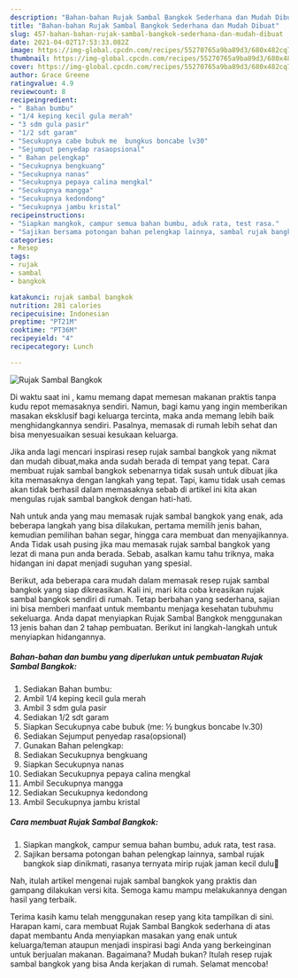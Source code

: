 ```yaml
---
description: "Bahan-bahan Rujak Sambal Bangkok Sederhana dan Mudah Dibuat"
title: "Bahan-bahan Rujak Sambal Bangkok Sederhana dan Mudah Dibuat"
slug: 457-bahan-bahan-rujak-sambal-bangkok-sederhana-dan-mudah-dibuat
date: 2021-04-02T17:53:33.082Z
image: https://img-global.cpcdn.com/recipes/55270765a9ba89d3/680x482cq70/rujak-sambal-bangkok-foto-resep-utama.jpg
thumbnail: https://img-global.cpcdn.com/recipes/55270765a9ba89d3/680x482cq70/rujak-sambal-bangkok-foto-resep-utama.jpg
cover: https://img-global.cpcdn.com/recipes/55270765a9ba89d3/680x482cq70/rujak-sambal-bangkok-foto-resep-utama.jpg
author: Grace Greene
ratingvalue: 4.9
reviewcount: 8
recipeingredient:
- " Bahan bumbu"
- "1/4 keping kecil gula merah"
- "3 sdm gula pasir"
- "1/2 sdt garam"
- "Secukupnya cabe bubuk me  bungkus boncabe lv30"
- "Sejumput penyedap rasaopsional"
- " Bahan pelengkap"
- "Secukupnya bengkuang"
- "Secukupnya nanas"
- "Secukupnya pepaya calina mengkal"
- "Secukupnya mangga"
- "Secukupnya kedondong"
- "Secukupnya jambu kristal"
recipeinstructions:
- "Siapkan mangkok, campur semua bahan bumbu, aduk rata, test rasa."
- "Sajikan bersama potongan bahan pelengkap lainnya, sambal rujak bangkok siap dinikmati, rasanya ternyata mirip rujak jaman kecil dulu🤭"
categories:
- Resep
tags:
- rujak
- sambal
- bangkok

katakunci: rujak sambal bangkok 
nutrition: 281 calories
recipecuisine: Indonesian
preptime: "PT21M"
cooktime: "PT36M"
recipeyield: "4"
recipecategory: Lunch

---
```



![Rujak Sambal Bangkok](https://img-global.cpcdn.com/recipes/55270765a9ba89d3/680x482cq70/rujak-sambal-bangkok-foto-resep-utama.jpg)

Di waktu  saat ini , kamu memang dapat memesan makanan praktis tanpa kudu repot memasaknya sendiri. Namun, bagi kamu yang ingin memberikan masakan eksklusif bagi keluarga tercinta, maka anda memang lebih baik menghidangkannya sendiri. Pasalnya, memasak di rumah lebih sehat dan bisa menyesuaikan sesuai kesukaan keluarga.

Jika anda lagi mencari inspirasi resep rujak sambal bangkok yang nikmat dan mudah dibuat,maka anda sudah berada di tempat yang tepat. Cara membuat rujak sambal bangkok  sebenarnya tidak susah untuk dibuat jika kita memasaknya dengan langkah yang tepat. Tapi, kamu tidak usah cemas akan tidak berhasil dalam memasaknya 
sebab di artikel ini kita akan mengulas rujak sambal bangkok dengan hati-hati.  



Nah untuk anda yang mau memasak rujak sambal bangkok yang enak, ada beberapa langkah yang bisa dilakukan, pertama memilih jenis bahan, kemudian pemilihan bahan segar, hingga cara membuat dan menyajikannya. Anda Tidak usah pusing jika mau memasak rujak sambal bangkok yang lezat di mana pun anda berada. Sebab, asalkan kamu  tahu triknya, maka hidangan ini dapat menjadi suguhan yang spesial.

Berikut, ada beberapa cara mudah dalam memasak resep rujak sambal bangkok yang siap dikreasikan. Kali ini, mari kita coba kreasikan rujak sambal bangkok sendiri di rumah. Tetap berbahan yang sederhana, sajian ini bisa memberi manfaat untuk membantu menjaga kesehatan tubuhmu sekeluarga. Anda dapat menyiapkan Rujak Sambal Bangkok menggunakan 13 jenis bahan dan 2 tahap pembuatan. Berikut ini langkah-langkah untuk menyiapkan hidangannya.

<!--inarticleads1-->

##### Bahan-bahan dan bumbu yang diperlukan untuk pembuatan Rujak Sambal Bangkok:

1. Sediakan  Bahan bumbu:
1. Ambil 1/4 keping kecil gula merah
1. Ambil 3 sdm gula pasir
1. Sediakan 1/2 sdt garam
1. Siapkan Secukupnya cabe bubuk (me: ½ bungkus boncabe lv.30)
1. Sediakan Sejumput penyedap rasa(opsional)
1. Gunakan  Bahan pelengkap:
1. Sediakan Secukupnya bengkuang
1. Siapkan Secukupnya nanas
1. Sediakan Secukupnya pepaya calina mengkal
1. Ambil Secukupnya mangga
1. Sediakan Secukupnya kedondong
1. Ambil Secukupnya jambu kristal




<!--inarticleads2-->

##### Cara membuat Rujak Sambal Bangkok:

1. Siapkan mangkok, campur semua bahan bumbu, aduk rata, test rasa.
1. Sajikan bersama potongan bahan pelengkap lainnya, sambal rujak bangkok siap dinikmati, rasanya ternyata mirip rujak jaman kecil dulu🤭




Nah, itulah artikel mengenai  rujak sambal bangkok  yang praktis dan gampang dilakukan versi kita. Semoga kamu mampu melakukannya dengan hasil yang terbaik. 

Terima kasih kamu telah menggunakan resep yang kita tampilkan di sini. Harapan kami, cara membuat  Rujak Sambal Bangkok sederhana di atas dapat membantu Anda menyiapkan masakan yang enak untuk keluarga/teman ataupun menjadi inspirasi bagi Anda yang berkeinginan untuk berjualan makanan. Bagaimana? Mudah bukan? Itulah resep rujak sambal bangkok yang bisa Anda kerjakan di rumah. Selamat mencoba!

